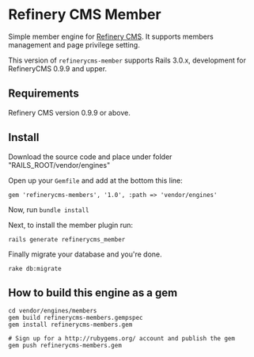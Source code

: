 # Refinery CMS Member

Simple member engine for [Refinery CMS](http://refinerycms.com). It supports members management and page privilege setting.

This version of `refinerycms-member` supports Rails 3.0.x, development for RefineryCMS 0.9.9 and upper.

## Requirements

Refinery CMS version 0.9.9 or above.

## Install

Download the source code and place under folder "RAILS_ROOT/vendor/engines"

Open up your ``Gemfile`` and add at the bottom this line:

    gem 'refinerycms-members', '1.0', :path => 'vendor/engines'

Now, run ``bundle install``

Next, to install the member plugin run:

    rails generate refinerycms_member

Finally migrate your database and you're done.

    rake db:migrate

## How to build this engine as a gem

    cd vendor/engines/members
    gem build refinerycms-members.gempspec
    gem install refinerycms-members.gem
    
    # Sign up for a http://rubygems.org/ account and publish the gem
    gem push refinerycms-members.gem
